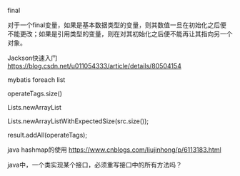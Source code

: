 final

对于一个final变量，如果是基本数据类型的变量，则其数值一旦在初始化之后便不能更改；如果是引用类型的变量，则在对其初始化之后便不能再让其指向另一个对象。





Jackson快速入门
https://blog.csdn.net/u011054333/article/details/80504154

mybatis foreach list

operateTags.size()

Lists.newArrayList

Lists.newArrayListWithExpectedSize(src.size());

result.addAll(operateTags);

java hashmap的使用
https://www.cnblogs.com/liujinhong/p/6113183.html

java中，一个类实现某个接口，必须重写接口中的所有方法吗？

